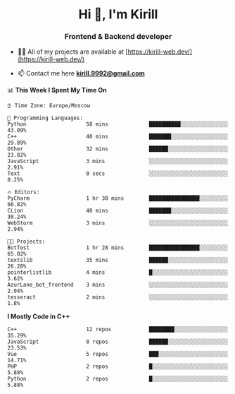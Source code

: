 <h1 align="center">Hi 👋, I'm Kirill</h1>
<h3 align="center">Frontend & Backend developer</h3>

- 👨‍💻 All of my projects are available at [https://kirill-web.dev/](https://kirill-web.dev/)

- 📫 Contact me here **kirill.9992@gmail.com**











<!--START_SECTION:waka-->
📊 **This Week I Spent My Time On** 

```text
⌚︎ Time Zone: Europe/Moscow

💬 Programming Languages: 
Python                   58 mins             ██████████░░░░░░░░░░░░░░░   43.09% 
C++                      40 mins             ███████░░░░░░░░░░░░░░░░░░   29.89% 
Other                    32 mins             ██████░░░░░░░░░░░░░░░░░░░   23.82% 
JavaScript               3 mins              ░░░░░░░░░░░░░░░░░░░░░░░░░   2.91% 
Text                     0 secs              ░░░░░░░░░░░░░░░░░░░░░░░░░   0.25%

🔥 Editors: 
PyCharm                  1 hr 30 mins        ████████████████░░░░░░░░░   66.82% 
CLion                    40 mins             ███████░░░░░░░░░░░░░░░░░░   30.24% 
WebStorm                 3 mins              ░░░░░░░░░░░░░░░░░░░░░░░░░   2.94%

🐱‍💻 Projects: 
BotTest                  1 hr 28 mins        ████████████████░░░░░░░░░   65.02% 
textslib                 35 mins             ██████░░░░░░░░░░░░░░░░░░░   26.28% 
pointerlistlib           4 mins              █░░░░░░░░░░░░░░░░░░░░░░░░   3.62% 
AzurLane_bot_frontend    3 mins              ░░░░░░░░░░░░░░░░░░░░░░░░░   2.94% 
tesseract                2 mins              ░░░░░░░░░░░░░░░░░░░░░░░░░   1.8%

```

**I Mostly Code in C++** 

```text
C++                      12 repos            ████████░░░░░░░░░░░░░░░░░   35.29% 
JavaScript               8 repos             ██████░░░░░░░░░░░░░░░░░░░   23.53% 
Vue                      5 repos             ███░░░░░░░░░░░░░░░░░░░░░░   14.71% 
PHP                      2 repos             █░░░░░░░░░░░░░░░░░░░░░░░░   5.88% 
Python                   2 repos             █░░░░░░░░░░░░░░░░░░░░░░░░   5.88%

```



<!--END_SECTION:waka-->
